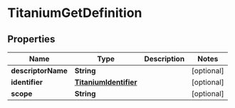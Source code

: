 

# TitaniumGetDefinition


## Properties

| Name | Type | Description | Notes |
|------------ | ------------- | ------------- | -------------|
|**descriptorName** | **String** |  |  [optional] |
|**identifier** | [**TitaniumIdentifier**](TitaniumIdentifier.md) |  |  [optional] |
|**scope** | **String** |  |  [optional] |



